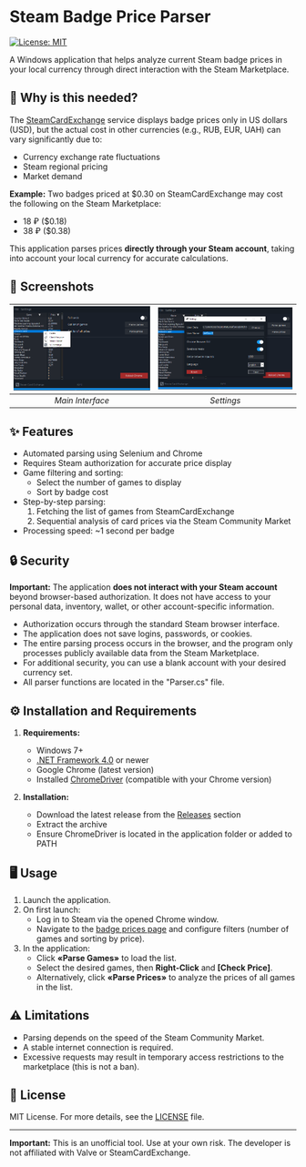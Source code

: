 # Steam Badge Price Parser

[![License: MIT](https://img.shields.io/badge/License-MIT-yellow.svg)](https://opensource.org/licenses/MIT)

A Windows application that helps analyze current Steam badge prices in your local currency through direct interaction with the Steam Marketplace.

## 🚀 Why is this needed?

The [SteamCardExchange](https://www.steamcardexchange.net/) service displays badge prices only in US dollars (USD), but the actual cost in other currencies (e.g., RUB, EUR, UAH) can vary significantly due to:
- Currency exchange rate fluctuations
- Steam regional pricing
- Market demand

**Example:** Two badges priced at $0.30 on SteamCardExchange may cost the following on the Steam Marketplace:
- 18 ₽ ($0.18)
- 38 ₽ ($0.38)

This application parses prices **directly through your Steam account**, taking into account your local currency for accurate calculations.

## 📸 Screenshots

| ![Main Interface](screenshot1.png) | ![Settings Menu](screenshot2.png) |
|:--:|:--:|
| *Main Interface* | *Settings* |

## ✨ Features

- Automated parsing using Selenium and Chrome
- Requires Steam authorization for accurate price display
- Game filtering and sorting:
  - Select the number of games to display
  - Sort by badge cost
- Step-by-step parsing:
  1. Fetching the list of games from SteamCardExchange
  2. Sequential analysis of card prices via the Steam Community Market
- Processing speed: ~1 second per badge

## 🔒 Security

**Important:** The application **does not interact with your Steam account** beyond browser-based authorization. It does not have access to your personal data, inventory, wallet, or other account-specific information.  
- Authorization occurs through the standard Steam browser interface.
- The application does not save logins, passwords, or cookies.
- The entire parsing process occurs in the browser, and the program only processes publicly available data from the Steam Marketplace.
- For additional security, you can use a blank account with your desired currency set.
- All parser functions are located in the "Parser.cs" file.

## ⚙️ Installation and Requirements

1. **Requirements:**
   - Windows 7+
   - [.NET Framework 4.0](https://dotnet.microsoft.com/download/dotnet-framework) or newer
   - Google Chrome (latest version)
   - Installed [ChromeDriver](https://chromedriver.chromium.org/) (compatible with your Chrome version)

2. **Installation:**
   - Download the latest release from the [Releases](https://github.com/Azy-s/SteamBadgePrice-Parser/releases) section
   - Extract the archive
   - Ensure ChromeDriver is located in the application folder or added to PATH

## 🖥 Usage

1. Launch the application.
2. On first launch:
   - Log in to Steam via the opened Chrome window.
   - Navigate to the [badge prices page](https://www.steamcardexchange.net/index.php?badgeprices) and configure filters (number of games and sorting by price).
3. In the application:
   - Click **«Parse Games»** to load the list.
   - Select the desired games, then **Right-Click** and **[Check Price]**.
   - Alternatively, click **«Parse Prices»** to analyze the prices of all games in the list.

## ⚠️ Limitations

- Parsing depends on the speed of the Steam Community Market.
- A stable internet connection is required.
- Excessive requests may result in temporary access restrictions to the marketplace (this is not a ban).

## 📄 License

MIT License. For more details, see the [LICENSE](LICENSE) file.

---

**Important:** This is an unofficial tool. Use at your own risk. The developer is not affiliated with Valve or SteamCardExchange.
